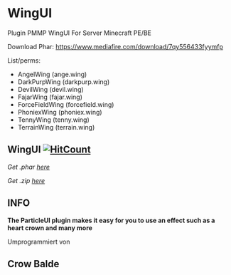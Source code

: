 # WingUI
Plugin PMMP WingUI For Server Minecraft PE/BE

Download Phar:
https://www.mediafire.com/download/7qy556433fyymfp

List/perms:
- AngelWing (ange.wing)
- DarkPurpWing (darkpurp.wing)
- DevilWing (devil.wing)
- FajarWing (fajar.wing)
- ForceFieldWing (forcefield.wing)
- PhoniexWing (phoniex.wing)
- TennyWing (tenny.wing)
- TerrainWing (terrain.wing)
## WingUI    [![HitCount](http://hits.dwyl.io/xSoapers/ParticlesUI.svg)](http://hits.dwyl.io/xSoapers/ParticlesUI)


*Get .phar [here](https://poggit.pmmp.io/ci/xSoapers/ParticlesUI/~)*

*Get .zip [here](https://github.com/xSoapers/ParticlesUI/archive/master.zip)*

## INFO
**The ParticleUI plugin makes it easy for you to use an effect such as a heart crown and many more**

Umprogrammiert
von
## Crow Balde
